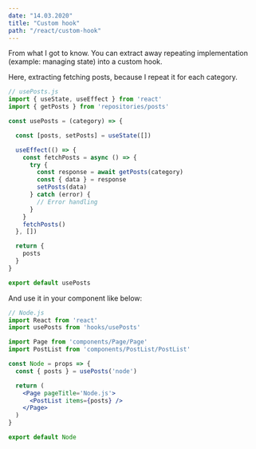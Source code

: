 ```yaml
---
date: "14.03.2020"
title: "Custom hook"
path: "/react/custom-hook"
---
```


From what I got to know.
You can extract away repeating implementation (example: managing state) into
a custom hook.

Here, extracting fetching posts, because I repeat it for each category.

```javascript
// usePosts.js
import { useState, useEffect } from 'react'
import { getPosts } from 'repositories/posts'

const usePosts = (category) => {

  const [posts, setPosts] = useState([])

  useEffect(() => {
    const fetchPosts = async () => {
      try {
        const response = await getPosts(category)
        const { data } = response
        setPosts(data)
      } catch (error) {
        // Error handling
      }
    }
    fetchPosts()
  }, [])

  return {
    posts
  }
}

export default usePosts
```

And use it in your component like below:
```jsx
// Node.js
import React from 'react'
import usePosts from 'hooks/usePosts'

import Page from 'components/Page/Page'
import PostList from 'components/PostList/PostList'

const Node = props => {
  const { posts } = usePosts('node')

  return (
    <Page pageTitle='Node.js'>
      <PostList items={posts} />
    </Page>
  )
}

export default Node
```